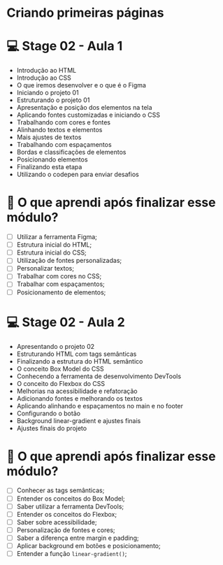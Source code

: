 # Criando primeiras páginas

# 💻 Stage 02 - Aula 1

- Introdução ao HTML </br>
- Introdução ao CSS </br>
- O que iremos desenvolver e o que é o Figma </br>
- Iniciando o projeto 01 </br>
- Estruturando o projeto 01 </br>
- Apresentação e posição dos elementos na tela </br>
- Aplicando fontes customizadas e iniciando o CSS </br>
- Trabalhando com cores e fontes </br>
- Alinhando textos e elementos </br>
- Mais ajustes de textos </br>
- Trabalhando com espaçamentos </br>
- Bordas e classificações de elementos </br>
- Posicionando elementos </br>
- Finalizando esta etapa </br>
- Utilizando o codepen para enviar desafios </br>

# 🤔 O que aprendi após finalizar esse módulo?

- [ ] Utilizar a ferramenta Figma;
- [ ] Estrutura inicial do HTML;
- [ ] Estrutura inicial do CSS;
- [ ] Utilização de fontes personalizadas;
- [ ] Personalizar textos;
- [ ] Trabalhar com cores no CSS;
- [ ] Trabalhar com espaçamentos;
- [ ] Posicionamento de elementos;

# 💻 Stage 02 - Aula 2

- Apresentando o projeto 02 </br>
- Estruturando HTML com tags semânticas </br>
- Finalizando a estrutura do HTML semântico </br>
- O conceito Box Model do CSS </br>
- Conhecendo a ferramenta de desenvolvimento DevTools </br>
- O conceito do Flexbox do CSS </br>
- Melhorias na acessibilidade e refatoração </br>
- Adicionando fontes e melhorando os textos </br>
- Aplicando alinhando e espaçamentos no main e no footer </br>
- Configurando o botão </br>
- Background linear-gradient e ajustes finais </br>
- Ajustes finais do projeto </br>

# 🤔 O que aprendi após finalizar esse módulo?

- [ ] Conhecer as tags semânticas;
- [ ] Entender os conceitos do Box Model;
- [ ] Saber utilizar a ferramenta DevTools;
- [ ] Entender os conceitos do Flexbox;
- [ ] Saber sobre acessibilidade;
- [ ] Personalização de fontes e cores;
- [ ] Saber a diferença entre margin e padding;
- [ ] Aplicar background em botões e posicionamento;
- [ ] Entender a função `linear-gradient()`;
